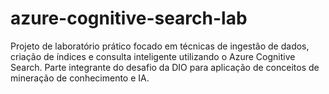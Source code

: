 # azure-cognitive-search-lab
Projeto de laboratório prático focado em técnicas de ingestão de dados, criação de índices e consulta inteligente utilizando o Azure Cognitive Search. Parte integrante do desafio da DIO para aplicação de conceitos de mineração de conhecimento e IA.
